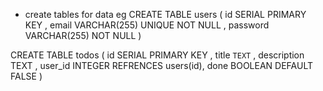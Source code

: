 - create tables for data 
eg CREATE TABLE users (
    id SERIAL PRIMARY KEY ,
    email VARCHAR(255) UNIQUE NOT NULL ,
    password VARCHAR(255) NOT NULL
)
 
CREATE TABLE todos (
    id SERIAL PRIMARY KEY ,
    title `TEXT` ,
    description TEXT ,
    user_id INTEGER REFRENCES users(id),
    done BOOLEAN DEFAULT FALSE
) 
